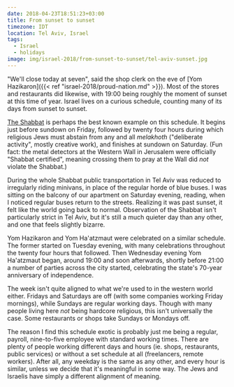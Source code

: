 ```yaml
---
date: 2018-04-23T18:51:23+03:00
title: From sunset to sunset
timezone: IDT
location: Tel Aviv, Israel
tags:
  - Israel
  - holidays
image: img/israel-2018/from-sunset-to-sunset/tel-aviv-sunset.jpg
---
```


"We'll close today at seven", said the shop clerk on the eve of [Yom Hazikaron]({{< ref "israel-2018/proud-nation.md" >}}). Most of the stores and restaurants did likewise, with 19:00 being roughly the moment of sunset at this time of year. Israel lives on a curious schedule, counting many of its days from sunset to sunset.

<!--more-->

[The Shabbat](https://en.wikipedia.org/wiki/Shabbat) is perhaps the best known example on this schedule. It begins just before sundown on Friday, followed by twenty four hours during which religious Jews must abstain from any and all *melakhoth* ("deliberate activity", mostly creative work), and finishes at sundown on Saturday. (Fun fact: the metal detectors at the Western Wall in Jerusalem were officially "Shabbat certified", meaning crossing them to pray at the Wall did *not* violate the Shabbat.)

During the whole Shabbat public transportation in Tel Aviv was reduced to irregularly riding minivans, in place of the regular horde of blue buses. I was sitting on the balcony of our apartment on Saturday evening, reading, when I noticed regular buses return to the streets. Realizing it was past sunset, it felt like the world going back to normal. Observation of the Shabbat isn't particularly strict in Tel Aviv, but it's still a much quieter day than any other, and one that feels slightly bizarre.

Yom Hazikaron and Yom Ha'atzmaut were celebrated on a similar schedule. The former started on Tuesday evening, with many celebrations throughout the twenty four hours that followed. Then Wednesday evening Yom Ha'atzmaut began, around 19:00 and soon afterwards, shortly before 21:00 a number of parties across the city started, celebrating the state's 70-year anniversary of independence.

The week isn't quite aligned to what we're used to in the western world either. Fridays and Saturdays are off (with some companies working Friday mornings), while Sundays are regular working days. Though with many people living here *not* being hardcore religious, this isn't universally the case. Some restaurants or shops take Sundays or Mondays off.

The reason I find this schedule exotic is probably just me being a regular, payroll, nine-to-five employee with standard working times. There are plenty of people working different days and hours (ie. shops, restaurants, public services) or without a set schedule at all (freelancers, remote workers). After all, any weekday is the same as any other, and every hour is similar, unless we decide that it's meaningful in some way. The Jews and Israelis have simply a different alignment of meaning.
